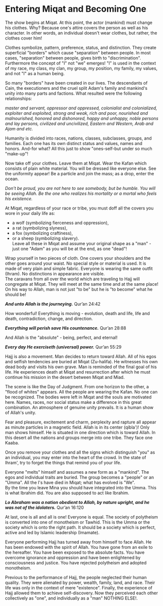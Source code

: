 Entering Miqat and Becoming One
===============================

The show begins at Miqat. At this point, the actor (mankind) must change
his clothes. Why? Because one's attire covers the person as well as his
character. In other words, an individual doesn't wear clothes, but
rather, the clothes cover him!

Clothes symbolize, pattern, preference, status, and distinction. They
create superficial "borders" which cause "separation" between people. In
most cases, "separation" between people, gives birth to
"discrimination". Furthermore the concept of "I" not "we" emerges! "I"
is used in the context of my race, my class, my clan, my group, my
position, my family, my values, and not "I" as a human being.

So many "borders" have been created in our lives. The descendants of
Cain, the executioners and the cruel split Adam's family and mankind's
unity into many parts and factions. What resulted were the following
relationships:

*master and servant, oppressor and oppressed, colonialist and
colonialized, exploiter and exploited, strong and weak, rich and poor,
nourished and malnourished, honored and dishonored, happy and unhappy,
noble persons and lay persons, civilized and uncivilized, Eastern and
Western, Arab and Ajam and etc.*

Humanity is divided into races, nations, classes, subclasses, groups,
and families. Each one has its own distinct status and values, names and
honors. And-for what? All this just to show "ones-self-but under so much
"make-up"!

Now take off your clothes. Leave them at Miqat. Wear the Kafan which
consists of plain white material. You will be dressed like everyone
else. See the uniformity appear! Be a particle and join the mass; as a
drop, enter the ocean.

*Don't be proud, you are not here to see somebody, but be humble. You
will be seeing Allah. Be the one who realizes his mortality or a mortal
who feels his existence.*

At Miqat, regardless of your race or tribe, you must doff all the covers
you wore in your daily life as:

- a wolf (symbolizing fierceness and oppression),  
 - a rat (symbolizing slyness),  
 - a fox (symbolizing craftiness),  
 - or a sheep (symbolizing slavery).  
 Leave all these in Miqat and assume your original shape as a "man" -
just one "Adam" as you will be at the end, as one "dead"!

Wrap yourself in two pieces of cloth. One covers your shoulders and the
other goes around your waist. No special style or material is used. It
is made of very plain and simple fabric. Everyone is wearing the same
outfit (Ihram). No distinctions in appearance are visible.  
 The caravans from all over the world which are traveling to Hajj will
congregate at Miqat. They will meet at the same time and at the same
place!  
 On his way to Allah, man is not just "to be" but he is "to become" what
he should be!

***And unto Allah is the journeying.*** Qur’an 24:42

How wonderful! Everything is moving - evolution, death and life, life
and death, contradiction, change, and direction.

***Everything will perish save His countenance.*** Qur’an 28:88

And Allah is the "absolute" - being, perfect, and eternal!

***Every day He exerciseth (universal) power.*** Qur’an 55:29

Hajj is also a movement. Man decides to return toward Allah. All of his
egos and selfish tendencies are buried at Miqat (Zu-halifa). He
witnesses his own dead body and visits his own grave. Man is reminded of
the final goal of his life. He experiences death at Miqat and
resurrection after which he must continue his mission in the desert
between Miqat and Miad.

The scene is like the Day of Judgment. From one horizon to the other, a
"flood of whites" appears. All the people are wearing the Kafan. No one
can be recognized. The bodies were left in Miqat and the souls are
motivated here. Names, races, nor social status make a difference in
this great combination. An atmosphere of genuine unity prevails. It is a
human show of Allah's unity.

Fear and pleasure, excitement and charm, perplexity and rapture all
appear as minute particles in a magnetic field. Allah is in its center
(qibla')! Only man shows himself. He is situated in one direction which
is toward Allah. In this desert all the nations and groups merge into
one tribe. They face one Kaaba.

Once you remove your clothes and all the signs which distinguish "you"
as an individual, you may enter into the heart of the crowd. In the
state of Ihram', try to forget the things that remind you of your life.

Everyone "melts" himself and assumes a new form as a "mankind". The egos
and individual traits are buried. The group becomes a "people" or an
"Umma". All the I's have died in Miqat; what has evolved is "We".  
 By the time you leave Mina you should have integrated into the Umma.
This is what Ibrahim did. You are also supposed to act like Ibrahim.

***Lo Abraham was a nation obedient to Allah, by nature upright, and he
was not of the idolaters.*** Qur’an 16:120

At last, one is all and all is one! Everyone is equal. The society of
polytheism is converted into one of monotheism or Tawhid. This is the
Umma or the society which is onto the right path. It should be a society
which is perfect, active and led by Islamic leadership (Imamate).

Everyone performing Hajj has turned away from himself to face Allah. He
has been endowed with the spirit of Allah. You have gone from an exile
to the hereafter. You have been exposed to the absolute facts. You have
overcome ignorance and oppression and have been enlightened by
consciousness and justice. You have rejected polytheism and adopted
monotheism.

Previous to the performance of Hajj, the people neglected their human
quality. They were alienated by power, wealth, family, land, and race.
Their life was only in the context of mere "existence". Finally, the
experience of Hajj allowed them to achieve self-discovery. Now they
perceived each other collectively as "one", and individually as a "man"
NOTHING ELSE!.


